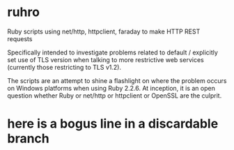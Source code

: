 # ruhro
Ruby scripts using net/http, httpclient, faraday to make HTTP REST requests

Specifically intended to investigate problems related to default / explicitly set use of TLS version when talking to more restrictive web services (currently those restricting to TLS v1.2).

The scripts are an attempt to shine a flashlight on where the problem occurs on Windows platforms when using Ruby 2.2.6.
At inception, it is an open question whether Ruby or net/http or httpclient or OpenSSL are the culprit.

# here is a bogus line in a discardable branch
